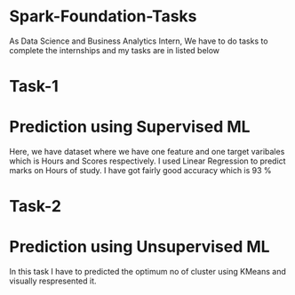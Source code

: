 # Spark-Foundation-Tasks
As Data Science and Business Analytics Intern, We have to do tasks to complete the internships and my tasks are in listed below

# Task-1
# Prediction using Supervised ML
  Here, we have dataset where we have one feature and one target varibales which is Hours and Scores respectively.
  I used Linear Regression to predict marks on Hours of study.
  I have got fairly good accuracy which is 93 %
# Task-2
# Prediction using Unsupervised ML
  In this task I have to predicted the optimum no of cluster using KMeans and visually respresented it.
